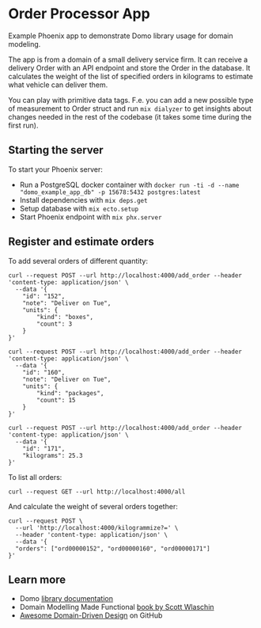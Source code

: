 # Order Processor App

Example Phoenix app to demonstrate Domo library usage for domain modeling. 

The app is from a domain of a small delivery service firm.
It can receive a delivery Order with an API endpoint and store the Order 
in the database.
It calculates the weight of the list of specified orders in kilograms 
to estimate what vehicle can deliver them.

You can play with primitive data tags. F.e. you can add a new possible type 
of measurement to Order struct and run `mix dialyzer` to get insights about
changes needed in the rest of the codebase (it takes some time during 
the first run).

## Starting the server

To start your Phoenix server:

  * Run a PostgreSQL docker container with `docker run -ti -d --name "domo_example_app_db" -p 15678:5432 postgres:latest`
  * Install dependencies with `mix deps.get`
  * Setup database with `mix ecto.setup`
  * Start Phoenix endpoint with `mix phx.server`

## Register and estimate orders

To add several orders of different quantity:

    curl --request POST --url http://localhost:4000/add_order --header 'content-type: application/json' \
      --data '{
        "id": "152",
        "note": "Deliver on Tue",
        "units": {
            "kind": "boxes",
            "count": 3
        }
    }'

    curl --request POST --url http://localhost:4000/add_order --header 'content-type: application/json' \
      --data '{
        "id": "160",
        "note": "Deliver on Tue",
        "units": {
            "kind": "packages",
            "count": 15
        }
    }'

    curl --request POST --url http://localhost:4000/add_order --header 'content-type: application/json' \
      --data '{
        "id": "171",
        "kilograms": 25.3
    }'

To list all orders:

    curl --request GET --url http://localhost:4000/all

And calculate the weight of several orders together:

    curl --request POST \
      --url 'http://localhost:4000/kilogrammize?=' \
      --header 'content-type: application/json' \
      --data '{
      "orders": ["ord00000152", "ord00000160", "ord00000171"]
    }'

## Learn more

  * Domo [library documentation](https://hexdocs.pm/domo/)
  * Domain Modelling Made Functional [book by Scott Wlaschin](https://pragprog.com/book/swdddf/domain-modeling-made-functional)
  * [Awesome Domain-Driven Design](https://github.com/heynickc/awesome-ddd#elixir) on GitHub
